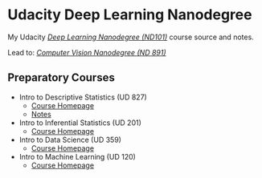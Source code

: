 # Udacity Deep Learning Nanodegree


My Udacity [*Deep Learning Nanodegree (ND101)*](https://www.udacity.com/course/deep-learning-nanodegree--nd101) course source and notes.

Lead to: [*Computer Vision Nanodegree (ND 891)*](https://www.udacity.com/course/computer-vision-nanodegree--nd891)


## Preparatory Courses

 - Intro to Descriptive Statistics (UD 827)
   - [Course Homepage](https://www.udacity.com/course/intro-to-descriptive-statistics--ud827)
   - [Notes](pre/descriptive-statistics.md)
 - Intro to Inferential Statistics (UD 201)
   - [Course Homepage](https://www.udacity.com/course/intro-to-inferential-statistics--ud201)
 - Intro to Data Science (UD 359)
   - [Course Homepage](https://www.udacity.com/course/intro-to-data-science--ud359)
 - Intro to Machine Learning (UD 120)
   - [Course Homepage](https://www.udacity.com/course/intro-to-machine-learning--ud120)